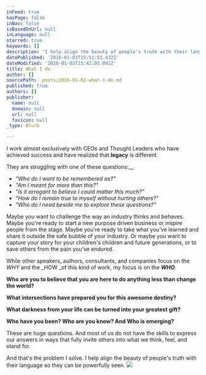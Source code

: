 ```yaml
---
inFeed: true
hasPage: false
inNav: false
isBasedOnUrl: null
inLanguage: null
starred: true
keywords: []
description: "I help align the beauty of people's truth with their language so they can be powerfully seen."
datePublished: '2016-01-03T15:51:51.432Z'
dateModified: '2016-01-03T15:42:05.092Z'
title: What I do
author: []
sourcePath: _posts/2016-01-02-what-i-do.md
published: true
authors: []
publisher:
  name: null
  domain: null
  url: null
  favicon: null
_type: Blurb

---
```

I work almost exclusively with CEOs and Thought Leaders who have achieved success and have realized that **legacy** is different.  

They are struggling with one of these questions:__

* _"Who do I want to be remembered as?"_
* _"Am I meant for more than this?"_
* _"Is it arrogant to believe I could matter this much?"_
* _"How do I remain true to myself without hurting others?"_
* _"Who do I need beside me to explore these questions?"_

Maybe you want to challenge the way an industry thinks and behaves. Maybe you're ready to start a new purpose driven business or inspire people from the stage. Maybe you're ready to take what you've learned and share it outside the safe bubble of your industry. Or maybe you want to capture your story for your children's children and future generations, or to save others from the pain you've endured.

While other speakers, authors, consultants, and companies focus on the _WHY_ and the _HOW _of this kind of work, my focus is on the _**WHO**_. 

**Who are you to believe that you are here to do anything less than change the world?**

**What intersections have prepared you for this awesome destiny?**

**What darkness from your life can be turned into your greatest gift?**

**Who have you been? Who are you know? And Who is emerging?**

These are huge questions. And most of us do not have the skills to express our answers in ways that fully invite others into what we think, feel, and stand for. 

And that's the problem I solve. I help align the beauty of people's truth with their language so they can be powerfully seen.
![](https://the-grid-user-content.s3-us-west-2.amazonaws.com/595c9a4b-9df0-41e7-8087-378c84bf17b5.jpg)